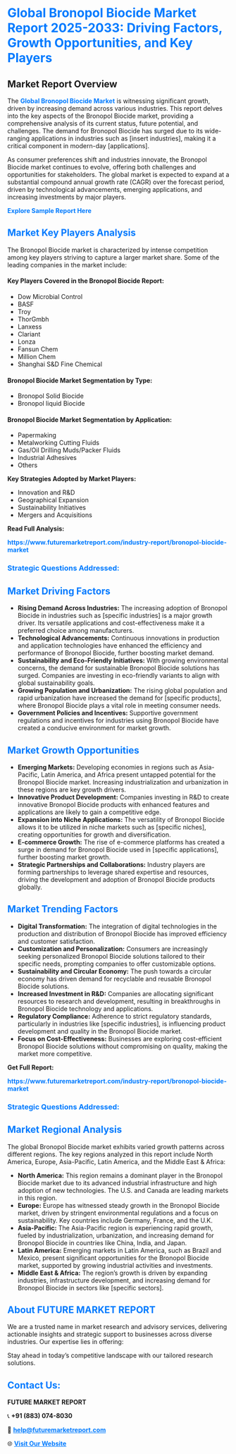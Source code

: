 <h1 style="color: #007BFF;">Global Bronopol Biocide Market Report 2025-2033: Driving Factors, Growth Opportunities, and Key Players</h1>

<section id="overview">
<h2>Market Report Overview</h2>
<p>The <a href="https://www.futuremarketreport.com/industry-report/bronopol-biocide-market" style="color: #007BFF; text-decoration: none;"><strong>Global Bronopol Biocide Market</strong></a> is witnessing significant growth, driven by increasing demand across various industries. This report delves into the key aspects of the Bronopol Biocide market, providing a comprehensive analysis of its current status, future potential, and challenges. The demand for Bronopol Biocide has surged due to its wide-ranging applications in industries such as [insert industries], making it a critical component in modern-day [applications].</p>
<p>As consumer preferences shift and industries innovate, the Bronopol Biocide market continues to evolve, offering both challenges and opportunities for stakeholders. The global market is expected to expand at a substantial compound annual growth rate (CAGR) over the forecast period, driven by technological advancements, emerging applications, and increasing investments by major players.</p>
</section>

<section id="overview">
<p><a href="https://www.futuremarketreport.com/request-sample/reportId=49137" style="color: #007BFF; text-decoration: none;"><strong>Explore Sample Report Here</strong></a></p>
</section>

<section id="key-players">
<h2 style="color: #007BFF;">Market Key Players Analysis</h2>
<p>The Bronopol Biocide market is characterized by intense competition among key players striving to capture a larger market share. Some of the leading companies in the market include:</p>
<h4>Key Players Covered in the Bronopol Biocide Report:</h4>
<ul><li>Dow Microbial Control</li><li>BASF</li><li>Troy</li><li>ThorGmbh</li><li>Lanxess</li><li>Clariant</li><li>Lonza</li><li>Fansun Chem</li><li>Million Chem</li><li>Shanghai S&amp;D Fine Chemical</li></ul>
<h4>Bronopol Biocide Market Segmentation by Type:</h4>
<ul><li>Bronopol Solid Biocide</li><li>Bronopol liquid Biocide</li></ul>

<h4>Bronopol Biocide Market Segmentation by Application:</h4>
<ul><li>Papermaking</li><li>Metalworking Cutting Fluids</li><li>Gas/Oil Drilling Muds/Packer Fluids</li><li>Industrial Adhesives</li><li>Others</li></ul>
<p><strong>Key Strategies Adopted by Market Players:</strong></p>
<ul>
<li>Innovation and R&D</li>
<li>Geographical Expansion</li>
<li>Sustainability Initiatives</li>
<li>Mergers and Acquisitions</li>
</ul>
</section>

<section>
<p><strong>Read Full Analysis: </strong></p><a href="https://www.futuremarketreport.com/industry-report/bronopol-biocide-market" style="color: #007BFF; text-decoration: none;"><strong>https://www.futuremarketreport.com/industry-report/bronopol-biocide-market</strong></a>
<h3 style="color: #007BFF;">Strategic Questions Addressed:</h3>
</section>

<section id="driving-factors">
<h2 style="color: #007BFF;">Market Driving Factors</h2>
<ul>
<li><strong>Rising Demand Across Industries:</strong> The increasing adoption of Bronopol Biocide in industries such as [specific industries] is a major growth driver. Its versatile applications and cost-effectiveness make it a preferred choice among manufacturers.</li>
<li><strong>Technological Advancements:</strong> Continuous innovations in production and application technologies have enhanced the efficiency and performance of Bronopol Biocide, further boosting market demand.</li>
<li><strong>Sustainability and Eco-Friendly Initiatives:</strong> With growing environmental concerns, the demand for sustainable Bronopol Biocide solutions has surged. Companies are investing in eco-friendly variants to align with global sustainability goals.</li>
<li><strong>Growing Population and Urbanization:</strong> The rising global population and rapid urbanization have increased the demand for [specific products], where Bronopol Biocide plays a vital role in meeting consumer needs.</li>
<li><strong>Government Policies and Incentives:</strong> Supportive government regulations and incentives for industries using Bronopol Biocide have created a conducive environment for market growth.</li>
</ul>
</section>

<section id="growth-opportunities">
<h2 style="color: #007BFF;">Market Growth Opportunities</h2>
<ul>
<li><strong>Emerging Markets:</strong> Developing economies in regions such as Asia-Pacific, Latin America, and Africa present untapped potential for the Bronopol Biocide market. Increasing industrialization and urbanization in these regions are key growth drivers.</li>
<li><strong>Innovative Product Development:</strong> Companies investing in R&D to create innovative Bronopol Biocide products with enhanced features and applications are likely to gain a competitive edge.</li>
<li><strong>Expansion into Niche Applications:</strong> The versatility of Bronopol Biocide allows it to be utilized in niche markets such as [specific niches], creating opportunities for growth and diversification.</li>
<li><strong>E-commerce Growth:</strong> The rise of e-commerce platforms has created a surge in demand for Bronopol Biocide used in [specific applications], further boosting market growth.</li>
<li><strong>Strategic Partnerships and Collaborations:</strong> Industry players are forming partnerships to leverage shared expertise and resources, driving the development and adoption of Bronopol Biocide products globally.</li>
</ul>
</section>

<section id="trending-factors">
<h2 style="color: #007BFF;">Market Trending Factors</h2>
<ul>
<li><strong>Digital Transformation:</strong> The integration of digital technologies in the production and distribution of Bronopol Biocide has improved efficiency and customer satisfaction.</li>
<li><strong>Customization and Personalization:</strong> Consumers are increasingly seeking personalized Bronopol Biocide solutions tailored to their specific needs, prompting companies to offer customizable options.</li>
<li><strong>Sustainability and Circular Economy:</strong> The push towards a circular economy has driven demand for recyclable and reusable Bronopol Biocide solutions.</li>
<li><strong>Increased Investment in R&D:</strong> Companies are allocating significant resources to research and development, resulting in breakthroughs in Bronopol Biocide technology and applications.</li>
<li><strong>Regulatory Compliance:</strong> Adherence to strict regulatory standards, particularly in industries like [specific industries], is influencing product development and quality in the Bronopol Biocide market.</li>
<li><strong>Focus on Cost-Effectiveness:</strong> Businesses are exploring cost-efficient Bronopol Biocide solutions without compromising on quality, making the market more competitive.</li>
</ul>
</section>

<section>
<p><strong>Get Full Report: </strong></p><a href="https://www.futuremarketreport.com/industry-report/bronopol-biocide-market" style="color: #007BFF; text-decoration: none;"><strong>https://www.futuremarketreport.com/industry-report/bronopol-biocide-market</strong></a>
<h3 style="color: #007BFF;">Strategic Questions Addressed:</h3>
</section>


<section id="regional-analysis">
<h2 style="color: #007BFF;">Market Regional Analysis</h2>
<p>The global Bronopol Biocide market exhibits varied growth patterns across different regions. The key regions analyzed in this report include North America, Europe, Asia-Pacific, Latin America, and the Middle East & Africa:</p>
<ul>
<li><strong>North America:</strong> This region remains a dominant player in the Bronopol Biocide market due to its advanced industrial infrastructure and high adoption of new technologies. The U.S. and Canada are leading markets in this region.</li>
<li><strong>Europe:</strong> Europe has witnessed steady growth in the Bronopol Biocide market, driven by stringent environmental regulations and a focus on sustainability. Key countries include Germany, France, and the U.K.</li>
<li><strong>Asia-Pacific:</strong> The Asia-Pacific region is experiencing rapid growth, fueled by industrialization, urbanization, and increasing demand for Bronopol Biocide in countries like China, India, and Japan.</li>
<li><strong>Latin America:</strong> Emerging markets in Latin America, such as Brazil and Mexico, present significant opportunities for the Bronopol Biocide market, supported by growing industrial activities and investments.</li>
<li><strong>Middle East & Africa:</strong> The region’s growth is driven by expanding industries, infrastructure development, and increasing demand for Bronopol Biocide in sectors like [specific sectors].</li>
</ul>
</section>

<footer>
<h2 style="color: #007BFF;">About FUTURE MARKET REPORT</h2>
<p>We are a trusted name in market research and advisory services, delivering actionable insights and strategic support to businesses across diverse industries. Our expertise lies in offering:</p>

<p>Stay ahead in today’s competitive landscape with our tailored research solutions.</p>

<h2 style="color: #007BFF;">Contact Us:</h2>
<p><strong>FUTURE MARKET REPORT</strong></p>
<p>📞 <strong>+91 (883) 074-8030</strong></p>
<p>📧 <strong><a href="mailto:help@futuremarketreport.com" style="color: #007BFF;">help@futuremarketreport.com</a></strong></p>
<p>🌐 <strong><a href="https://www.futuremarketreport.com/" style="color: #007BFF;">Visit Our Website</a></strong></p>
</footer>